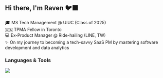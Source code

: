 ## Hi there, I'm Raven 🐦‍⬛

🎓 MS Tech Management @ UIUC (Class of 2025)<br>
🇨🇦 TPMA Fellow in Toronto<br>
💻 Ex-Product Manager @ Ride-hailing (LINE, TW)<br>
✨ On my journey to becoming a tech-savvy SaaS PM by mastering software development and data analytics<br>

<h3 tabindex="-1" class="heading-element" dir="auto">Languages &amp; Tools</h3><a target="_blank" rel="noopener noreferrer nofollow" href="https://camo.githubusercontent.com/038b300b19664dfbbac632986d197ae5e26322ffcf9bb6521aade16fcf8f7d8b/68747470733a2f2f696d672e736869656c64732e696f2f62616467652f2d507974686f6e2d3337373661623f7374796c653d666c6174266c6f676f3d707974686f6e266c6f676f436f6c6f723d7768697465"><img src="https://camo.githubusercontent.com/038b300b19664dfbbac632986d197ae5e26322ffcf9bb6521aade16fcf8f7d8b/68747470733a2f2f696d672e736869656c64732e696f2f62616467652f2d507974686f6e2d3337373661623f7374796c653d666c6174266c6f676f3d707974686f6e266c6f676f436f6c6f723d7768697465" data-canonical-src="https://img.shields.io/badge/-Python-3776ab?style=flat&amp;logo=python&amp;logoColor=white" style="max-width: 100%;"></a><br>
